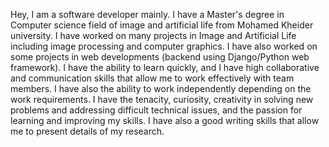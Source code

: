 Hey, I am a software developer mainly. I have a Master's degree in Computer science field of image and artificial life from Mohamed Kheider university. I have worked on many projects in Image and Artificial Life including image processing and computer graphics. I have also worked on some projects in web developments (backend using Django/Python web framework). I have the ability to learn quickly, and I have high collaborative and communication skills that allow me to work effectively with team members. I have also the ability to work independently depending on the work requirements. I have the tenacity, curiosity, creativity in solving new problems and addressing difficult technical issues, and the passion for learning and improving my skills. I have also a good writing skills that allow me to present details of my research.
<!---
NadiaAzri/NadiaAzri is a ✨ special ✨ repository because its `README.md` (this file) appears on your GitHub profile.
You can click the Preview link to take a look at your changes.
--->

